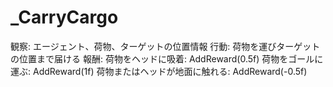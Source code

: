 # _CarryCargo

観察: エージェント、荷物、ターゲットの位置情報
行動: 荷物を運びターゲットの位置まで届ける
報酬: 
荷物をヘッドに吸着: AddReward(0.5f)
荷物をゴールに運ぶ: AddReward(1f)
荷物またはヘッドが地面に触れる: AddReward(-0.5f)